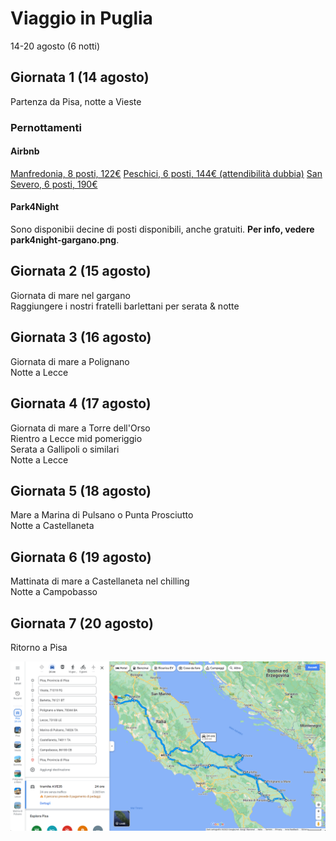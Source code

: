 # Viaggio in Puglia
14-20 agosto (6 notti) 

## Giornata 1 (14 agosto)
Partenza da Pisa, notte a Vieste 

### Pernottamenti

#### Airbnb
[Manfredonia, 8 posti, 122€](https://www.airbnb.it/rooms/928089959071139091?adults=6&check_in=2023-08-14&check_out=2023-08-15&source_impression_id=p3_1688727380_GZcdPkk7ktWUTkbt&previous_page_section_name=1000&federated_search_id=a4b53b03-c5ba-4163-89a9-dfe16ff83e95)
[Peschici, 6 posti, 144€ (attendibilità dubbia)](https://www.airbnb.it/rooms/927575596025789445?adults=6&check_in=2023-08-14&check_out=2023-08-15&source_impression_id=p3_1688727319_m5GpuTD3wBDQwyi8&previous_page_section_name=1000&federated_search_id=a4b53b03-c5ba-4163-89a9-dfe16ff83e95)
[San Severo, 6 posti, 190€](https://www.airbnb.it/rooms/29140880?adults=6&location=vieste&check_in=2023-08-14&check_out=2023-08-15&source_impression_id=p3_1688727666_9VPWswxFKvzioyGz&previous_page_section_name=1001&federated_search_id=fc6aa01a-e787-4fa6-b015-552b66297d61)

#### Park4Night 
Sono disponibii decine di posti disponibili, anche gratuiti. 
**Per info, vedere park4night-gargano.png**. 

## Giornata 2 (15 agosto)
Giornata di mare nel gargano\
Raggiungere i nostri fratelli barlettani per serata & notte 

## Giornata 3 (16 agosto)
Giornata di mare a Polignano \
Notte a Lecce 

## Giornata 4 (17 agosto)
Giornata di mare a Torre dell'Orso \
Rientro a Lecce mid pomeriggio\
Serata a Gallipoli o similari \
Notte a Lecce 

## Giornata 5 (18 agosto)
Mare a Marina di Pulsano o Punta Prosciutto \
Notte a Castellaneta 

## Giornata 6 (19 agosto)
Mattinata di mare a Castellaneta nel chilling \
Notte a Campobasso 

## Giornata 7 (20 agosto)
Ritorno a Pisa 

![](itinerario.png)
